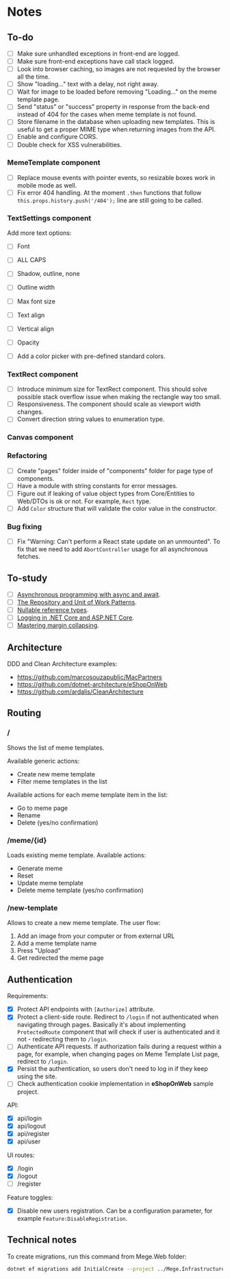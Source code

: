 # Notes

## To-do

- [ ] Make sure unhandled exceptions in front-end are logged.
- [ ] Make sure front-end exceptions have call stack logged.
- [ ] Look into browser caching, so images are not requested by the browser all the time.
- [ ] Show "loading..." text with a delay, not right away.
- [ ] Wait for image to be loaded before removing "Loading..." on the meme template page.
- [ ] Send "status" or "success" property in response from the back-end instead of 404 for the cases when meme template is not found.
- [ ] Store filename in the database when uploading new templates. This is useful to get a proper MIME type when returning images from the API.
- [ ] Enable and configure CORS.
- [ ] Double check for XSS vulnerabilities.

### MemeTemplate component

- [ ] Replace mouse events with pointer events, so resizable boxes work in mobile mode as well.
- [ ] Fix error 404 handling. At the moment `.then` functions that follow `this.props.history.push('/404');` line are still going to be called.

### TextSettings component

Add more text options:

- [ ] Font
- [ ] ALL CAPS
- [ ] Shadow, outline, none
- [ ] Outline width
- [ ] Max font size
- [ ] Text align
- [ ] Vertical align
- [ ] Opacity

- [ ] Add a color picker with pre-defined standard colors.

### TextRect component

- [ ] Introduce minimum size for TextRect component. This should solve possible stack overflow issue when making the rectangle way too small.
- [ ] Responsiveness. The component should scale as viewport width changes.
- [ ] Convert direction string values to enumeration type.

### Canvas component

### Refactoring

- [ ] Create "pages" folder inside of "components" folder for page type of components.
- [ ] Have a module with string constants for error messages.
- [ ] Figure out if leaking of value object types from Core/Entities to Web/DTOs is ok or not. For example, `Rect` type.
- [ ] Add `Color` structure that will validate the color value in the constructor.

### Bug fixing

- [ ] Fix "Warning: Can't perform a React state update on an unmounted". To fix that we need to add `AbortController` usage for all asynchronous fetches.

## To-study

- [ ] [Asynchronous programming with async and await](https://docs.microsoft.com/en-us/dotnet/csharp/programming-guide/concepts/async/).
- [ ] [The Repository and Unit of Work Patterns](https://docs.microsoft.com/en-us/aspnet/mvc/overview/older-versions/getting-started-with-ef-5-using-mvc-4/implementing-the-repository-and-unit-of-work-patterns-in-an-asp-net-mvc-application).
- [ ] [Nullable reference types](https://docs.microsoft.com/en-us/dotnet/csharp/nullable-references).
- [ ] [Logging in .NET Core and ASP.NET Core](https://docs.microsoft.com/en-us/aspnet/core/fundamentals/logging/?view=aspnetcore-6.0).
- [ ] [Mastering margin collapsing](https://developer.mozilla.org/en-US/docs/Web/CSS/CSS_Box_Model/Mastering_margin_collapsing).

## Architecture

DDD and Clean Architecture examples:

- <https://github.com/marcosouzapublic/MacPartners>
- <https://github.com/dotnet-architecture/eShopOnWeb>
- <https://github.com/ardalis/CleanArchitecture>

## Routing

### /

Shows the list of meme templates.

Available generic actions:

- Create new meme template
- Filter meme templates in the list

Available actions for each meme template item in the list:

- Go to meme page
- Rename
- Delete (yes/no confirmation)

### /meme/{id}

Loads existing meme template. Available actions:

- Generate meme
- Reset
- Update meme template
- Delete meme template (yes/no confirmation)

### /new-template

Allows to create a new meme template. The user flow:

1. Add an image from your computer or from external URL
2. Add a meme template name
3. Press "Upload"
4. Get redirected the meme page

## Authentication

Requirements:

- [x] Protect API endpoints with `[Authorize]` attribute.
- [x] Protect a client-side route. Redirect to `/login` if not authenticated when navigating through pages. Basically it's about implementing `ProtectedRoute` component that will check if user is authenticated and it not - redirecting them to `/login`.
- [ ] Authenticate API requests. If authorization fails during a request within a page, for example, when changing pages on Meme Template List page, redirect to `/login`.
- [x] Persist the authentication, so users don't need to log in if they keep using the site.
- [ ] Check authentication cookie implementation in **eShopOnWeb** sample project.

API:

- [x] api/login
- [x] api/logout
- [x] api/register
- [x] api/user

UI routes:

- [x] /login
- [x] /logout
- [ ] /register

Feature toggles:

- [x] Disable new users registration. Can be a configuration parameter, for example `Feature:DisableRegistration`.

## Technical notes

To create migrations, run this command from Mege.Web folder:

```bash
dotnet ef migrations add InitialCreate --project ../Mege.Infrastructure --output-dir "Data/SQLite/Migrations"
```
